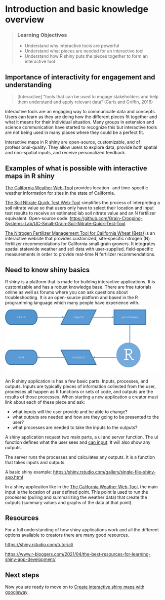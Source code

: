 # Introduction and basic knowledge overview

> ### Learning Objectives
>
> * Understand why interactive tools are powerful
> * Understand what pieces are needed for an interactive tool
> * Understand how R shiny puts the pieces together to form an interactive tool

## Importance of interactivity for engagement and understanding

> [Interactive] "tools that can be used to engage stakeholders and help them understand and apply relevant data“ (Carls and Griffin, 2016)

Interactive tools are an engaging way to communicate data and concepts. Users can learn as they are doing how the different pieces fit together and what it means for their individual situation. Many groups in extension and science communication have started to recognize this but interactive tools are not being used in many places where they could be a perfect fit. 

Interactive maps in R shiny are open-source, customizable, and of professional-quality. They allow users to explore data, provide both spatial and non-spatial inputs, and receive personalized feedback.


## Examples of what is possible with interactive maps in R shiny

[The California Weather Web-Tool](https://smallgrain-n-management.plantsciences.ucdavis.edu/weather/) provides location- and time-specific weather information for sites in the state of California.

[The Soil Nitrate Quick Test Web-Tool](https://smallgrain-n-management.plantsciences.ucdavis.edu/snqt/) simplifies the process of interpreting a soil nitrate value so that users only have to select their location and input test results to receive an estimated lab soil nitrate value and an N fertilizer equivalent. Open-source code: https://github.com/Grain-Cropping-Systems-Lab/UC-Small-Grain-Soil-Nitrate-Quick-Test-Tool

[The Nitrogen Fertilizer Management Tool for California Wheat (Beta)](https://smallgrain-n-management.plantsciences.ucdavis.edu/) is an interactive website that provides customized, site-specific nitrogen (N) fertilizer recommendations for California small grain growers. It integrates spatial statewide weather and soil data with user-supplied, field-specific measurements in order to provide real-time N fertilizer recommendations. 

## Need to know shiny basics

R shiny is a platform that is made for building interactive applications. It is customizable and has a robust knowledge base. There are free tutorials online as well as forums where you can ask questions about troubleshooting. It is an open-source platform and based in the R programming language which many people have experience with. 

![](img/shiny_parts.png)

An R shiny application is has a few basic parts. Inputs, processes, and outputs. Inputs are typically pieces of information collected from the user, processes all happen as R functions or sets of code, and outputs are the results of those processes. When starting a new application a creator must link about each of these piece and ask:

* what inputs will the user provide and be able to change?
* what outputs are needed and how are they going to be presented to the user?
* what processes are needed to take the inputs to the outputs?

A shiny application request two main parts, a ui and server function. The ui function defines what the user sees and [can input](https://shiny.rstudio.com/gallery/widget-gallery.html). It will also show any outputs. 

The server runs the processes and calculates any outputs. It is a function that takes inputs and outputs.

A basic shiny example: https://shiny.rstudio.com/gallery/single-file-shiny-app.html

In a shiny application like in the [The California Weather Web-Tool](https://smallgrain-n-management.plantsciences.ucdavis.edu/weather/), the main input is the location of user defined point. This point is used to run the processes (pulling and summarizing the weather data) that create the outputs (summary values and graphs of the data at that point).

## Resources 

For a full understanding of how shiny applications work and all the different options available to creators there are many good resources.

<a href = "https://shiny.rstudio.com/tutorial/" target="_blank">https://shiny.rstudio.com/tutorial/</a>

<a href = "https://www.r-bloggers.com/2021/04/the-best-resources-for-learning-shiny-app-development/" target="_blank">https://www.r-bloggers.com/2021/04/the-best-resources-for-learning-shiny-app-development/</a>

## Next steps

Now you are ready to move on to [Create interactive shiny maps with googleway](02-googleway-shiny-maps.md)
